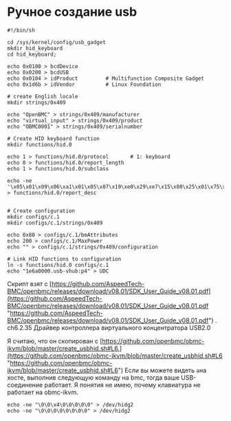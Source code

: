 # Ручное создание usb
```
#!/bin/sh

cd /sys/kernel/config/usb_gadget
mkdir hid_keyboard
cd hid_keyboard;

echo 0x0100 > bcdDevice
echo 0x0200 > bcdUSB
echo 0x0104 > idProduct         # Multifunction Composite Gadget
echo 0x1d6b > idVendor          # Linux Foundation

# create English locale
mkdir strings/0x409

echo "OpenBMC" > strings/0x409/manufacturer
echo "virtual_input" > strings/0x409/product
echo "OBMC0001" > strings/0x409/serialnumber

# Create HID keyboard function
mkdir functions/hid.0

echo 1 > functions/hid.0/protocol       # 1: keyboard
echo 8 > functions/hid.0/report_length
echo 1 > functions/hid.0/subclass

echo -ne '\x05\x01\x09\x06\xa1\x01\x05\x07\x19\xe0\x29\xe7\x15\x00\x25\x01\x75\x01\x95\x08\x81\x02\x95\x01\x75\x08\x81\x03\x95\x05\x75\x01\x05\x08\x19\x01\x29\x05\x91\x02\x95\x01\x75\x03\x91\x03\x95\x06\x75\x08\x15\x00\x25\x65\x05\x07\x19\x00\x29\x65\x81\x00\xc0' > functions/hid.0/report_desc


# Create configuration
mkdir configs/c.1
mkdir configs/c.1/strings/0x409

echo 0x80 > configs/c.1/bmAttributes
echo 200 > configs/c.1/MaxPower
echo "" > configs/c.1/strings/0x409/configuration

# Link HID functions to configuration
ln -s functions/hid.0 configs/c.1
echo "1e6a0000.usb-vhub:p4" > UDC
```
Скрипт взят с [https://github.com/AspeedTech-BMC/openbmc/releases/download/v08.01/SDK_User_Guide_v08.01.pdf](https://github.com/AspeedTech-BMC/openbmc/releases/download/v08.01/SDK_User_Guide_v08.01.pdf "https://github.com/AspeedTech-BMC/openbmc/releases/download/v08.01/SDK_User_Guide_v08.01.pdf") . ch6.2.35 Драйвер контроллера виртуального концентратора USB2.0

Я считаю, что он скопирован с [https://github.com/openbmc/obmc-ikvm/blob/master/create_usbhid.sh#L6.](https://github.com/openbmc/obmc-ikvm/blob/master/create_usbhid.sh#L6 "https://github.com/openbmc/obmc-ikvm/blob/master/create_usbhid.sh#L6")
Если вы можете видеть `a`на хосте, выполнив следующую команду на bmc, тогда ваше USB-соединение работает. Я понятия не имею, почему клавиатура не работает на obmc-ikvm.

```
echo -ne "\0\0\x4\0\0\0\0\0" > /dev/hidg2
echo -ne "\0\0\0\0\0\0\0\0" > /dev/hidg2
```